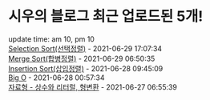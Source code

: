 # 시우의 블로그 최근 업로드된 5개!<br>

update time: am 10, pm 10<br>[Selection Sort(선택정렬)](https://velog.io/@dev_shu/Selection-Sort%EC%84%A0%ED%83%9D%EC%A0%95%EB%A0%AC) - 2021-06-29 17:07:34<br>
[Merge Sort(합병정렬)](https://velog.io/@dev_shu/Merge-Sort%ED%95%A9%EB%B3%91%EC%A0%95%EB%A0%AC) - 2021-06-29 06:50:35<br>
[Insertion Sort(삽입정렬)](https://velog.io/@dev_shu/%EC%82%BD%EC%9E%85%EC%A0%95%EB%A0%AC-xpp8v1a5) - 2021-06-28 09:45:09<br>
[Big O](https://velog.io/@dev_shu/%EC%82%BD%EC%9E%85%EC%A0%95%EB%A0%AC) - 2021-06-28 00:57:34<br>
[자료형 - 상수와 리터럴, 형변환](https://velog.io/@dev_shu/%EC%9E%90%EB%A3%8C%ED%98%95-%EC%83%81%EC%88%98%EC%99%80-%EB%A6%AC%ED%84%B0%EB%9F%B4-%ED%98%95%EB%B3%80%ED%99%98) - 2021-06-27 06:55:39<br>
